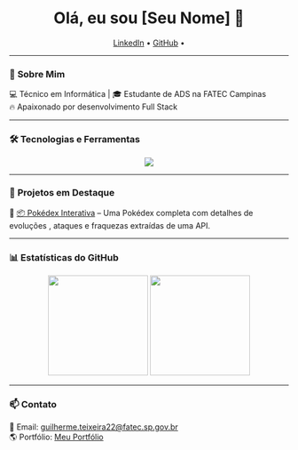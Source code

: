 <h1 align="center">Olá, eu sou [Seu Nome] 👋</h1>

<p align="center">
  <a href="https://www.linkedin.com/in/guilherme-maciel-teixeira-5940b0175">LinkedIn</a> •
  <a href="https://github.com/Guilh3rm3Maci3l">GitHub</a> •
</p>

---

### 🚀 **Sobre Mim**  
💻 Técnico em Informática | 🎓 Estudante de ADS na FATEC Campinas  
🔥 Apaixonado por desenvolvimento Full Stack

---

### 🛠 **Tecnologias e Ferramentas**  
<div align="center">
  <img src="https://skillicons.dev/icons?i=html,css,js,ts,react,nodejs,php,java,python,c,cs,mysql,postgresql,git" />
</div>

---

### 📌 **Projetos em Destaque**  
🔹 [📦 Pokédex Interativa](https://github.com/Guilh3rm3Maci3l/pokedex) – Uma Pokédex completa com detalhes de evoluções , ataques e fraquezas extraídas de uma API.  

---

### 📊 **Estatísticas do GitHub**  
<div align="center">
  <img height="180em" src="https://github-readme-stats.vercel.app/api?username=Guilh3rm3Maci3l&show_icons=true&theme=tokyonight" />
  <img height="180em" src="https://github-readme-streak-stats.herokuapp.com/?user=Guilh3rm3Maci3l&theme=tokyonight" />
</div>

---

### 📫 **Contato**  
📧 Email: guilherme.teixeira22@fatec.sp.gov.br  
🌎 Portfólio: [Meu Portfólio](https://guilh3rm3maci3l.github.io/Portfolio)
